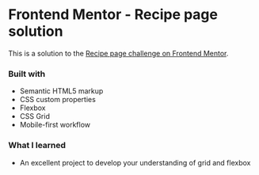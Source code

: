# Frontend Mentor - Recipe page solution
This is a solution to the [Recipe page challenge on Frontend Mentor](https://www.frontendmentor.io/challenges/recipe-page-KiTsR8QQKm).

### Built with
- Semantic HTML5 markup
- CSS custom properties
- Flexbox
- CSS Grid
- Mobile-first workflow

### What I learned
- An excellent project to develop your understanding of grid and flexbox

